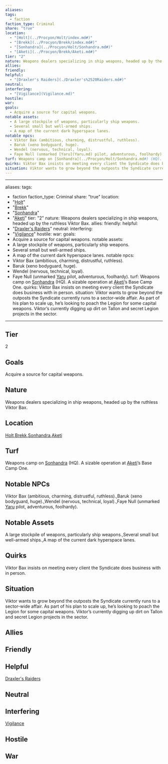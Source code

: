 ```yaml
---
aliases: 
tags:
  - faction
faction_type: Criminal
share: "true"
location:
  - "[Holt](../Procyon/Holt/index.md#)"
  - "[Brekk](../Procyon/Brekk/index.md#)"
  - "[Sonhandra](../Procyon/Holt/Sonhandra.md#)"
  - "[Aketi](../Procyon/Brekk/Aketi.md#)"
tier: "2"
nature: Weapons dealers specializing in ship weapons, headed up by the ruthless Viktor Bax.
allies: 
friendly: 
helpful:
  - "[Draxler's Raiders](./Draxler's%2520Raiders.md#)"
neutral: 
interfering:
  - "[Vigilance](Vigilance.md)"
hostile: 
war: 
goals:
  - Acquire a source for capital weapons.
notable assets:
  - A large stockpile of weapons, particularly ship weapons.
  - Several small but well-armed ships.
  - A map of the current dark hyperspace lanes.
notable npcs:
  - Viktor Bax (ambitious, charming, distrustful, ruthless).
  - Baruk (xeno bodyguard, huge).
  - Wendel (nervous, technical, loyal).
  - Faye Null (unmarked [Yaru](Yaru.md) pilot, adventurous, foolhardy).
turf: Weapons camp on [Sonhandra](../Procyon/Holt/Sonhandra.md#) (HQ). A sizable operation at [Aketi](../Procyon/Brekk/Aketi.md#)’s Base Camp One.
quirks: Viktor Bax insists on meeting every client the Syndicate does business with in person.
situation: Viktor wants to grow beyond the outposts the Syndicate currently runs to a sector-wide affair. As part of his plan to scale up, he’s looking to poach the Legion for some capital weapons. Viktor’s currently digging up dirt on Tallon and secret Legion projects in the sector.
---
```

---
aliases: 
tags:
  - faction
faction_type: Criminal
share: "true"
location:
  - "[Holt](../Procyon/Holt/index.md#)"
  - "[Brekk](../Procyon/Brekk/index.md#)"
  - "[Sonhandra](../Procyon/Holt/Sonhandra.md#)"
  - "[Aketi](../Procyon/Brekk/Aketi.md#)"
tier: "2"
nature: Weapons dealers specializing in ship weapons, headed up by the ruthless Viktor Bax.
allies:
friendly:
helpful:
- "[Draxler's Raiders](./Draxler's%2520Raiders.md#)"
neutral:
interfering:
- "[Vigilance](Vigilance.md)"
hostile:
war:
goals: 
- Acquire a source for capital weapons.
notable assets: 
- A large stockpile of weapons, particularly ship weapons.
- Several small but well-armed ships.
- A map of the current dark hyperspace lanes.
notable npcs:
- Viktor Bax (ambitious, charming, distrustful, ruthless).
- Baruk (xeno bodyguard, huge).
- Wendel (nervous, technical, loyal).
- Faye Null (unmarked [Yaru](Yaru.md) pilot, adventurous, foolhardy).
turf: Weapons camp on [Sonhandra](../Procyon/Holt/Sonhandra.md#) (HQ). A sizable operation at [Aketi](../Procyon/Brekk/Aketi.md#)’s Base Camp One.
quirks: Viktor Bax insists on meeting every client the Syndicate does business with in person.
situation: Viktor wants to grow beyond the outposts the Syndicate currently runs to a sector-wide affair. As part of his plan to scale up, he’s looking to poach the Legion for some capital weapons. Viktor’s currently digging up dirt on Tallon and secret Legion projects in the sector.
---
## Tier

2

## Goals

Acquire a source for capital weapons.

## Nature

Weapons dealers specializing in ship weapons, headed up by the ruthless Viktor Bax.

## Location

[Holt](../Procyon/Holt/index.md.md#.md#),[Brekk](../Procyon/Brekk/index.md.md#.md#),[Sonhandra](../Procyon/Holt/Sonhandra.md.md#.md#.md#.md#),[Aketi](../Procyon/Brekk/Aketi.md.md#.md#.md#.md#)

## Turf

Weapons camp on [Sonhandra](Procyon/Holt/Sonhandra.md) (HQ). A sizable operation at [Aketi](Procyon/Brekk/Aketi.md)’s Base Camp One.

## Notable NPCs

Viktor Bax (ambitious, charming, distrustful, ruthless).,Baruk (xeno bodyguard, huge).,Wendel (nervous, technical, loyal).,Faye Null (unmarked [Yaru](Yaru.md) pilot, adventurous, foolhardy).

## Notable Assets

A large stockpile of weapons, particularly ship weapons.,Several small but well-armed ships.,A map of the current dark hyperspace lanes.

## Quirks

Viktor Bax insists on meeting every client the Syndicate does business with in person.

## Situation

Viktor wants to grow beyond the outposts the Syndicate currently runs to a sector-wide affair. As part of his plan to scale up, he’s looking to poach the Legion for some capital weapons. Viktor’s currently digging up dirt on Tallon and secret Legion projects in the sector.

## Allies



## Friendly 



## Helpful 

[Draxler's Raiders](./Draxler's%2520Raiders.md.md#.md#)

## Neutral 



## Interfering

[Vigilance](./Vigilance.md)

## Hostile



## War


